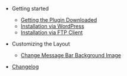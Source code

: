 - Getting started
  - [Getting the Plugin Downloaded](getting-the-plugin-downloaded-from-envato.md)
  - [Installation via WordPress](installation-via-wordpress.md)
  - [Installation via FTP Client](installation-via-ftp-client.md)
- Customizing the Layout
  - [Change Message Bar Background Image](how-to-change-message-bar-background-image)

- [Changelog](changelog.md)

